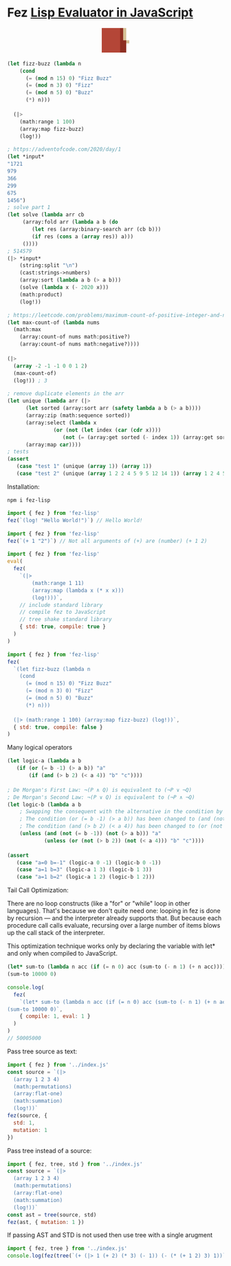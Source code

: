 # Fez [Lisp Evaluator in JavaScript](https://medium.com/@antony.k.tonev/lisp-evaluator-in-javascript-b7ee0d817a58)

<p align="center">
<img width="64" src="./logo.svg"/>
</p>



```lisp
(let fizz-buzz (lambda n
    (cond
      (= (mod n 15) 0) "Fizz Buzz"
      (= (mod n 3) 0) "Fizz"
      (= (mod n 5) 0) "Buzz"
      (*) n)))

  (|>
    (math:range 1 100)
    (array:map fizz-buzz)
    (log!))
```

```lisp
; https://adventofcode.com/2020/day/1
(let *input*
"1721
979
366
299
675
1456")
; solve part 1
(let solve (lambda arr cb
     (array:fold arr (lambda a b (do
        (let res (array:binary-search arr (cb b)))
        (if res (cons a (array res)) a)))
     ())))
; 514579
(|> *input*
    (string:split "\n")
    (cast:strings->numbers)
    (array:sort (lambda a b (> a b)))
    (solve (lambda x (- 2020 x)))
    (math:product)
    (log!))
```

```lisp
; https://leetcode.com/problems/maximum-count-of-positive-integer-and-negative-integer/description/
(let max-count-of (lambda nums
  (math:max
    (array:count-of nums math:positive?)
    (array:count-of nums math:negative?))))

(|>
  (array -2 -1 -1 0 0 1 2)
  (max-count-of)
  (log!)) ; 3
```

```lisp
; remove duplicate elements in the arr
(let unique (lambda arr (|>
      (let sorted (array:sort arr (safety lambda a b (> a b))))
      (array:zip (math:sequence sorted))
      (array:select (lambda x
               (or (not (let index (car (cdr x))))
                  (not (= (array:get sorted (- index 1)) (array:get sorted index))))))
      (array:map car))))
; tests
(assert
   (case "test 1" (unique (array 1)) (array 1))
   (case "test 2" (unique (array 1 2 2 4 5 9 5 12 14 1)) (array 1 2 4 5 9 12 14)))
```

Installation:

```
npm i fez-lisp
```

```js
import { fez } from 'fez-lisp'
fez(`(log! "Hello World!")`) // Hello World!
```

```js
import { fez } from 'fez-lisp'
fez(`(+ 1 "2")`) // Not all arguments of (+) are (number) (+ 1 2)
```

```js
import { fez } from 'fez-lisp'
eval(
  fez(
    `(|> 
        (math:range 1 11) 
        (array:map (lambda x (* x x))) 
        (log!)))`,
    // include standard library
    // compile fez to JavaScript
    // tree shake standard library
    { std: true, compile: true }
  )
)
```

```js
import { fez } from 'fez-lisp'
fez(
  `(let fizz-buzz (lambda n
    (cond
      (= (mod n 15) 0) "Fizz Buzz"
      (= (mod n 3) 0) "Fizz"
      (= (mod n 5) 0) "Buzz"
      (*) n)))

  (|> (math:range 1 100) (array:map fizz-buzz) (log!))`,
  { std: true, compile: false }
)
```

Many logical operators

```lisp
(let logic-a (lambda a b
   (if (or (= b -1) (> a b)) "a"
       (if (and (> b 2) (< a 4)) "b" "c"))))

; De Morgan's First Law: ¬(P ∧ Q) is equivalent to (¬P ∨ ¬Q)
; De Morgan's Second Law: ¬(P ∨ Q) is equivalent to (¬P ∧ ¬Q)
(let logic-b (lambda a b
    ; Swapping the consequent with the alternative in the condition by using (unless) instead of (if)
    ; The condition (or (= b -1) (> a b)) has been changed to (and (not (= b -1)) (not (> a b))), applying De Morgan's First Law.
    ; The condition (and (> b 2) (< a 4)) has been changed to (or (not (> b 2)) (not (< a 4))), applying De Morgan's Second Law.
    (unless (and (not (= b -1)) (not (> a b))) "a"
            (unless (or (not (> b 2)) (not (< a 4))) "b" "c"))))

(assert
   (case "a=0 b=-1" (logic-a 0 -1) (logic-b 0 -1))
   (case "a=1 b=3" (logic-a 1 3) (logic-b 1 3))
   (case "a=1 b=2" (logic-a 1 2) (logic-b 1 2)))
```

Tail Call Optimization:

There are no loop constructs (like a "for" or "while" loop in other languages).
That's because we don't quite need one: looping in fez is done by recursion — and the interpreter already supports that.
But because each procedure call calls evaluate, recursing over a large number of items blows up the call stack of the interpreter.

This optimization technique works only by declaring the variable with let\*
and only when compiled to JavaScript.

```lisp
(let* sum-to (lambda n acc (if (= n 0) acc (sum-to (- n 1) (+ n acc)))))
(sum-to 10000 0)
```

```js
console.log(
  fez(
    `(let* sum-to (lambda n acc (if (= n 0) acc (sum-to (- n 1) (+ n acc)))))
(sum-to 10000 0)`,
    { compile: 1, eval: 1 }
  )
)
// 50005000
```

Pass tree source as text:

```js
import { fez } from '../index.js'
const source = `(|> 
  (array 1 2 3 4)
  (math:permutations)
  (array:flat-one)
  (math:summation)
  (log!))`
fez(source, {
  std: 1,
  mutation: 1
})
```

Pass tree instead of a source:

```js
import { fez, tree, std } from '../index.js'
const source = `(|> 
  (array 1 2 3 4)
  (math:permutations)
  (array:flat-one)
  (math:summation)
  (log!))`
const ast = tree(source, std)
fez(ast, { mutation: 1 })
```

If passing AST and STD is not used then use tree with a single arugment

```js
import { fez, tree } from '../index.js'
console.log(fez(tree(`(+ (|> 1 (+ 2) (* 3) (- 1)) (- (* (+ 1 2) 3) 1))`)))
```
